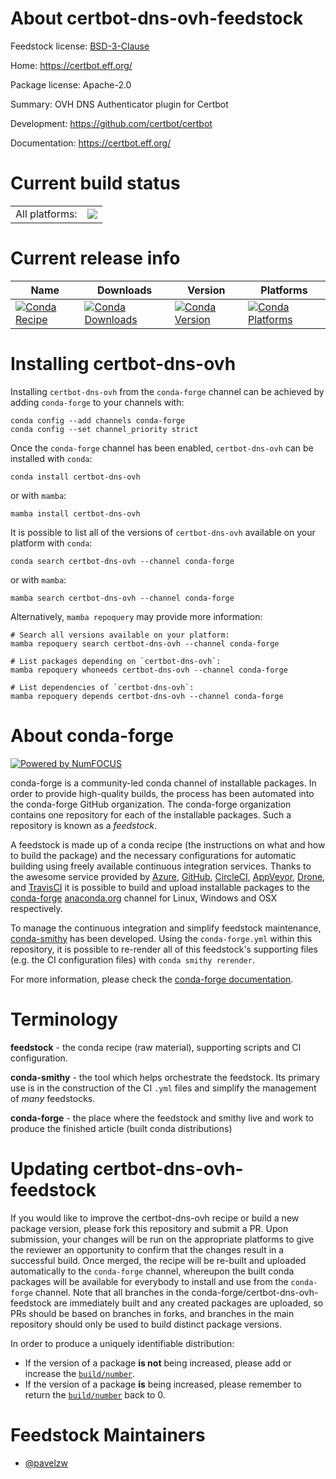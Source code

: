 About certbot-dns-ovh-feedstock
===============================

Feedstock license: [BSD-3-Clause](https://github.com/conda-forge/certbot-dns-ovh-feedstock/blob/main/LICENSE.txt)

Home: https://certbot.eff.org/

Package license: Apache-2.0

Summary: OVH DNS Authenticator plugin for Certbot

Development: https://github.com/certbot/certbot

Documentation: https://certbot.eff.org/

Current build status
====================


<table><tr><td>All platforms:</td>
    <td>
      <a href="https://dev.azure.com/conda-forge/feedstock-builds/_build/latest?definitionId=26585&branchName=main">
        <img src="https://dev.azure.com/conda-forge/feedstock-builds/_apis/build/status/certbot-dns-ovh-feedstock?branchName=main">
      </a>
    </td>
  </tr>
</table>

Current release info
====================

| Name | Downloads | Version | Platforms |
| --- | --- | --- | --- |
| [![Conda Recipe](https://img.shields.io/badge/recipe-certbot--dns--ovh-green.svg)](https://anaconda.org/conda-forge/certbot-dns-ovh) | [![Conda Downloads](https://img.shields.io/conda/dn/conda-forge/certbot-dns-ovh.svg)](https://anaconda.org/conda-forge/certbot-dns-ovh) | [![Conda Version](https://img.shields.io/conda/vn/conda-forge/certbot-dns-ovh.svg)](https://anaconda.org/conda-forge/certbot-dns-ovh) | [![Conda Platforms](https://img.shields.io/conda/pn/conda-forge/certbot-dns-ovh.svg)](https://anaconda.org/conda-forge/certbot-dns-ovh) |

Installing certbot-dns-ovh
==========================

Installing `certbot-dns-ovh` from the `conda-forge` channel can be achieved by adding `conda-forge` to your channels with:

```
conda config --add channels conda-forge
conda config --set channel_priority strict
```

Once the `conda-forge` channel has been enabled, `certbot-dns-ovh` can be installed with `conda`:

```
conda install certbot-dns-ovh
```

or with `mamba`:

```
mamba install certbot-dns-ovh
```

It is possible to list all of the versions of `certbot-dns-ovh` available on your platform with `conda`:

```
conda search certbot-dns-ovh --channel conda-forge
```

or with `mamba`:

```
mamba search certbot-dns-ovh --channel conda-forge
```

Alternatively, `mamba repoquery` may provide more information:

```
# Search all versions available on your platform:
mamba repoquery search certbot-dns-ovh --channel conda-forge

# List packages depending on `certbot-dns-ovh`:
mamba repoquery whoneeds certbot-dns-ovh --channel conda-forge

# List dependencies of `certbot-dns-ovh`:
mamba repoquery depends certbot-dns-ovh --channel conda-forge
```


About conda-forge
=================

[![Powered by
NumFOCUS](https://img.shields.io/badge/powered%20by-NumFOCUS-orange.svg?style=flat&colorA=E1523D&colorB=007D8A)](https://numfocus.org)

conda-forge is a community-led conda channel of installable packages.
In order to provide high-quality builds, the process has been automated into the
conda-forge GitHub organization. The conda-forge organization contains one repository
for each of the installable packages. Such a repository is known as a *feedstock*.

A feedstock is made up of a conda recipe (the instructions on what and how to build
the package) and the necessary configurations for automatic building using freely
available continuous integration services. Thanks to the awesome service provided by
[Azure](https://azure.microsoft.com/en-us/services/devops/), [GitHub](https://github.com/),
[CircleCI](https://circleci.com/), [AppVeyor](https://www.appveyor.com/),
[Drone](https://cloud.drone.io/welcome), and [TravisCI](https://travis-ci.com/)
it is possible to build and upload installable packages to the
[conda-forge](https://anaconda.org/conda-forge) [anaconda.org](https://anaconda.org/)
channel for Linux, Windows and OSX respectively.

To manage the continuous integration and simplify feedstock maintenance,
[conda-smithy](https://github.com/conda-forge/conda-smithy) has been developed.
Using the ``conda-forge.yml`` within this repository, it is possible to re-render all of
this feedstock's supporting files (e.g. the CI configuration files) with ``conda smithy rerender``.

For more information, please check the [conda-forge documentation](https://conda-forge.org/docs/).

Terminology
===========

**feedstock** - the conda recipe (raw material), supporting scripts and CI configuration.

**conda-smithy** - the tool which helps orchestrate the feedstock.
                   Its primary use is in the construction of the CI ``.yml`` files
                   and simplify the management of *many* feedstocks.

**conda-forge** - the place where the feedstock and smithy live and work to
                  produce the finished article (built conda distributions)


Updating certbot-dns-ovh-feedstock
==================================

If you would like to improve the certbot-dns-ovh recipe or build a new
package version, please fork this repository and submit a PR. Upon submission,
your changes will be run on the appropriate platforms to give the reviewer an
opportunity to confirm that the changes result in a successful build. Once
merged, the recipe will be re-built and uploaded automatically to the
`conda-forge` channel, whereupon the built conda packages will be available for
everybody to install and use from the `conda-forge` channel.
Note that all branches in the conda-forge/certbot-dns-ovh-feedstock are
immediately built and any created packages are uploaded, so PRs should be based
on branches in forks, and branches in the main repository should only be used to
build distinct package versions.

In order to produce a uniquely identifiable distribution:
 * If the version of a package **is not** being increased, please add or increase
   the [``build/number``](https://docs.conda.io/projects/conda-build/en/latest/resources/define-metadata.html#build-number-and-string).
 * If the version of a package **is** being increased, please remember to return
   the [``build/number``](https://docs.conda.io/projects/conda-build/en/latest/resources/define-metadata.html#build-number-and-string)
   back to 0.

Feedstock Maintainers
=====================

* [@pavelzw](https://github.com/pavelzw/)

